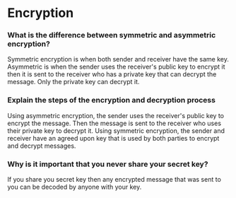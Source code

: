 
 # Encryption

 ### What is the difference between symmetric and asymmetric encryption?

 Symmetric encryption is when both sender and receiver have the same key. Asymmetric is when the sender uses the receiver's public key to encrypt it then it is sent to the receiver who has a private key that can decrypt the message. Only the private key can decrypt it. 
 
 ### Explain the steps of the encryption and decryption process

Using asymmetric encryption, the sender uses the receiver's public key to encrypt the message. Then the message is sent to the receiver who uses their private key to decrypt it. Using symmetric encryption, the sender and receiver have an agreed upon key that is used by both parties to encrypt and decrypt messages.  
 
 ###  Why is it important that you never share your secret key?

If you share you secret key then any encrypted message that was sent to you can be decoded by anyone with your key.


